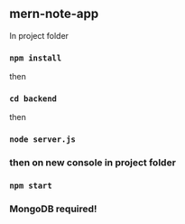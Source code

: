 ## mern-note-app

In project folder

### `npm install`

then

### `cd backend`

then

### `node server.js`

### then on new console in project folder

### `npm start`

### MongoDB required!
